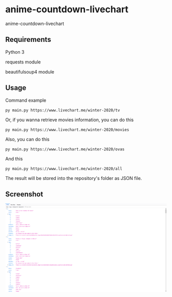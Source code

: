 # anime-countdown-livechart

anime-countdown-livechart

## Requirements

Python 3

requests module

beautifulsoup4 module

## Usage

Command example
```
py main.py https://www.livechart.me/winter-2020/tv
```

Or, if you wanna retrieve movies information, you can do this
```
py main.py https://www.livechart.me/winter-2020/movies
```

Also, you can do this
```
py main.py https://www.livechart.me/winter-2020/ovas
```

And this
```
py main.py https://www.livechart.me/winter-2020/all
```

The result will be stored into the repository's folder as JSON file.

## Screenshot

![ScreenShot](https://raw.githubusercontent.com/andikabahari/anime-countdown-livechart/master/Screenshot_2020-01-15.png)
